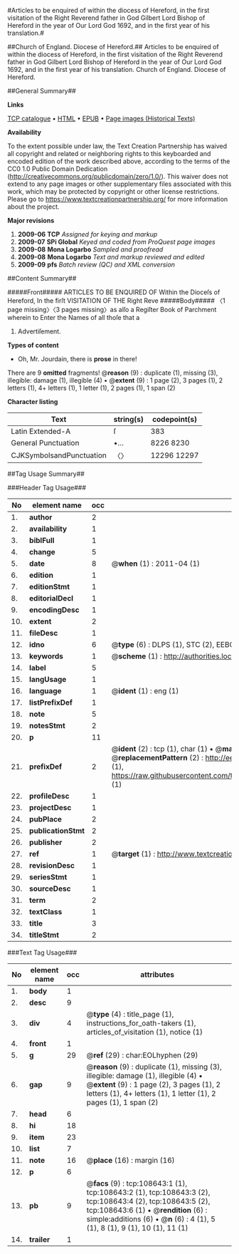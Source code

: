 #Articles to be enquired of within the diocess of Hereford, in the first visitation of the Right Reverend father in God Gilbert Lord Bishop of Hereford in the year of Our Lord God 1692, and in the first year of his translation.#

##Church of England. Diocese of Hereford.##
Articles to be enquired of within the diocess of Hereford, in the first visitation of the Right Reverend father in God Gilbert Lord Bishop of Hereford in the year of Our Lord God 1692, and in the first year of his translation.
Church of England. Diocese of Hereford.

##General Summary##

**Links**

[TCP catalogue](http://www.ota.ox.ac.uk/tcp/)  • 
[HTML](http://tei.it.ox.ac.uk/tcp/Texts-HTML/free/A32/A32951.html)  • 
[EPUB](http://tei.it.ox.ac.uk/tcp/Texts-EPUB/free/A32/A32951.epub) • 
[Page images (Historical Texts)](https://historicaltexts.jisc.ac.uk/eebo-19329950e)

**Availability**

To the extent possible under law, the Text Creation Partnership has waived all copyright and related or neighboring rights to this keyboarded and encoded edition of the work described above, according to the terms of the CC0 1.0 Public Domain Dedication (http://creativecommons.org/publicdomain/zero/1.0/). This waiver does not extend to any page images or other supplementary files associated with this work, which may be protected by copyright or other license restrictions. Please go to https://www.textcreationpartnership.org/ for more information about the project.

**Major revisions**

1. __2009-06__ __TCP__ *Assigned for keying and markup*
1. __2009-07__ __SPi Global__ *Keyed and coded from ProQuest page images*
1. __2009-08__ __Mona Logarbo__ *Sampled and proofread*
1. __2009-08__ __Mona Logarbo__ *Text and markup reviewed and edited*
1. __2009-09__ __pfs__ *Batch review (QC) and XML conversion*

##Content Summary##

#####Front#####
ARTICLES TO BE ENQUIRED OF Within the Dioceſs of Hereford, In the firſt VISITATION OF THE Right Reve
#####Body#####
〈1 page missing〉〈3 pages missing〉as alſo a Regiſter Book of Parchment wherein to Enter the Names of all thoſe that a
1. Advertiſement.

**Types of content**

  * Oh, Mr. Jourdain, there is **prose** in there!

There are 9 **omitted** fragments! 
 @__reason__ (9) : duplicate (1), missing (3), illegible: damage (1), illegible (4)  •  @__extent__ (9) : 1 page (2), 3 pages (1), 2 letters (1), 4+ letters (1), 1 letter (1), 2 pages (1), 1 span (2)

**Character listing**


|Text|string(s)|codepoint(s)|
|---|---|---|
|Latin Extended-A|ſ|383|
|General Punctuation|•…|8226 8230|
|CJKSymbolsandPunctuation|〈〉|12296 12297|

##Tag Usage Summary##

###Header Tag Usage###

|No|element name|occ|attributes|
|---|---|---|---|
|1.|__author__|2||
|2.|__availability__|1||
|3.|__biblFull__|1||
|4.|__change__|5||
|5.|__date__|8| @__when__ (1) : 2011-04 (1)|
|6.|__edition__|1||
|7.|__editionStmt__|1||
|8.|__editorialDecl__|1||
|9.|__encodingDesc__|1||
|10.|__extent__|2||
|11.|__fileDesc__|1||
|12.|__idno__|6| @__type__ (6) : DLPS (1), STC (2), EEBO-CITATION (1), OCLC (1), VID (1)|
|13.|__keywords__|1| @__scheme__ (1) : http://authorities.loc.gov/ (1)|
|14.|__label__|5||
|15.|__langUsage__|1||
|16.|__language__|1| @__ident__ (1) : eng (1)|
|17.|__listPrefixDef__|1||
|18.|__note__|5||
|19.|__notesStmt__|2||
|20.|__p__|11||
|21.|__prefixDef__|2| @__ident__ (2) : tcp (1), char (1)  •  @__matchPattern__ (2) : ([0-9\-]+):([0-9IVX]+) (1), (.+) (1)  •  @__replacementPattern__ (2) : http://eebo.chadwyck.com/downloadtiff?vid=$1&page=$2 (1), https://raw.githubusercontent.com/textcreationpartnership/Texts/master/tcpchars.xml#$1 (1)|
|22.|__profileDesc__|1||
|23.|__projectDesc__|1||
|24.|__pubPlace__|2||
|25.|__publicationStmt__|2||
|26.|__publisher__|2||
|27.|__ref__|1| @__target__ (1) : http://www.textcreationpartnership.org/docs/. (1)|
|28.|__revisionDesc__|1||
|29.|__seriesStmt__|1||
|30.|__sourceDesc__|1||
|31.|__term__|2||
|32.|__textClass__|1||
|33.|__title__|3||
|34.|__titleStmt__|2||


###Text Tag Usage###

|No|element name|occ|attributes|
|---|---|---|---|
|1.|__body__|1||
|2.|__desc__|9||
|3.|__div__|4| @__type__ (4) : title_page (1), instructions_for_oath-takers (1), articles_of_visitation (1), notice (1)|
|4.|__front__|1||
|5.|__g__|29| @__ref__ (29) : char:EOLhyphen (29)|
|6.|__gap__|9| @__reason__ (9) : duplicate (1), missing (3), illegible: damage (1), illegible (4)  •  @__extent__ (9) : 1 page (2), 3 pages (1), 2 letters (1), 4+ letters (1), 1 letter (1), 2 pages (1), 1 span (2)|
|7.|__head__|6||
|8.|__hi__|18||
|9.|__item__|23||
|10.|__list__|7||
|11.|__note__|16| @__place__ (16) : margin (16)|
|12.|__p__|6||
|13.|__pb__|9| @__facs__ (9) : tcp:108643:1 (1), tcp:108643:2 (1), tcp:108643:3 (2), tcp:108643:4 (2), tcp:108643:5 (2), tcp:108643:6 (1)  •  @__rendition__ (6) : simple:additions (6)  •  @__n__ (6) : 4 (1), 5 (1), 8 (1), 9 (1), 10 (1), 11 (1)|
|14.|__trailer__|1||
